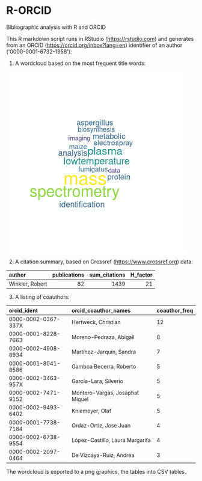 # R-ORCID
Bibliographic analysis with R and ORCID

This R markdown script runs in RStudio (<https://rstudio.com>) and generates from an ORCID (https://orcid.org/inbox?lang=en) identifier of an author ('0000-0001-6732-1958'):

1. A wordcloud based on the most frequent title words:

![Wordcloud of ORCID profile](https://github.com/robert-winkler/R-ORCID/blob/master/Winkler%2C%20Robert%200000-0001-6732-1958.png)

2. A citation summary, based on Crossref (<https://www.crossref.org>) data:

author           | **publications** | **sum_citations** | **H_factor**
 :-------------- | ---------------: | ----------------: | -------------:
Winkler, Robert  |	            82	|              1439 |	           21	


3. A listing of coauthors:

orcid_ident         | orcid_coauthor_names            | coauthor_freq
:-------------------| :-------------------------------| :-------------
0000-0002-0367-337X |	Hertweck, Christian	            | 12		
0000-0001-8228-7663 |	Moreno-Pedraza, Abigail	        | 8		
0000-0002-4908-8934	| Martínez-Jarquín, Sandra      	| 7		
0000-0001-8041-8586	| Gamboa Becerra, Roberto	        | 5		
0000-0002-3463-957X	| García-Lara, Silverio	          | 5		
0000-0002-7471-9152	| Montero-Vargas, Josaphat Miguel |	5		
0000-0002-9493-6402	| Kniemeyer, Olaf	                | 5		
0000-0001-7738-7184	| Ordaz-Ortiz, Jose Juan          |	4		
0000-0002-6738-9554	| López-Castillo, Laura Margarita |	4		
0000-0002-2097-0464	| De Vizcaya-Ruiz, Andrea         |	3	

The wordcloud is exported to a png graphics, the tables into CSV tables.
